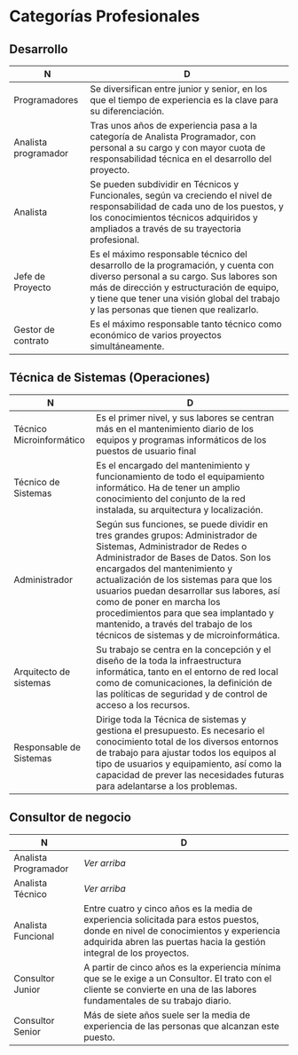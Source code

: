 # Categorías Profesionales

## Desarrollo

N|D
-|-
Programadores|Se diversifican entre junior y senior, en los que el tiempo de experiencia es la clave para su diferenciación.
Analista programador|Tras unos años de experiencia pasa a la categoría de Analista Programador, con personal a su cargo y con mayor cuota de responsabilidad técnica en el desarrollo del proyecto.
Analista|Se pueden subdividir en Técnicos y Funcionales, según va creciendo el nivel de responsabilidad de cada uno de los puestos, y los conocimientos técnicos adquiridos y ampliados a través de su trayectoria profesional.
Jefe de Proyecto|Es el máximo responsable técnico del desarrollo de la programación, y cuenta con diverso personal a su cargo. Sus labores son más de dirección y estructuración de equipo, y tiene que tener una visión global del trabajo y las personas que tienen que realizarlo.
Gestor de contrato|Es el máximo responsable tanto técnico como económico de varios proyectos simultáneamente.

## Técnica de Sistemas (Operaciones)

N|D
-|-
Técnico Microinformático|Es el primer nivel, y sus labores se centran más en el mantenimiento diario de los equipos y programas informáticos de los puestos de usuario final
Técnico de Sistemas|Es el encargado del mantenimiento y funcionamiento de todo el equipamiento informático. Ha de tener un amplio conocimiento del conjunto de la red instalada, su arquitectura y localización.
Administrador|Según sus funciones, se puede dividir en tres grandes grupos: Administrador de Sistemas, Administrador de Redes o Administrador de Bases de Datos. Son los encargados del mantenimiento y actualización de los sistemas para que los usuarios puedan desarrollar sus labores, así como de poner en marcha los procedimientos para que sea implantado y mantenido, a través del trabajo de los técnicos de sistemas y de microinformática. 
Arquitecto de sistemas|Su trabajo se centra en la concepción y el diseño de la toda la infraestructura informática, tanto en el entorno de red local como de comunicaciones, la definición de las políticas de seguridad y de control de acceso a los recursos.
Responsable de Sistemas|Dirige toda la Técnica de sistemas y gestiona el presupuesto. Es necesario el conocimiento total de los diversos entornos de trabajo para ajustar todos los equipos al tipo de usuarios y equipamiento, así como la capacidad de prever las necesidades futuras para adelantarse a los problemas. 

## Consultor de negocio

N|D
-|-
Analista Programador|*Ver arriba*
Analista Técnico|*Ver arriba*
Analista Funcional|Entre cuatro y cinco años es la media de experiencia solicitada para estos puestos, donde en nivel de conocimientos y experiencia adquirida abren las puertas hacia la gestión integral de los proyectos.
Consultor Junior|A partir de cinco años es la experiencia mínima que se le exige a un Consultor. El trato con el cliente se convierte en una de las labores fundamentales de su trabajo diario.
Consultor Senior|Más de siete años suele ser la media de experiencia de las personas que alcanzan este puesto.
